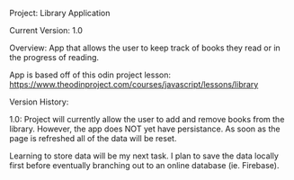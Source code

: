 Project: Library Application

Current Version: 1.0

Overview: App that allows the user to keep track of books they read or in the progress of reading.

App is based off of this odin project lesson: https://www.theodinproject.com/courses/javascript/lessons/library


Version History:

1.0: 
  Project will currently allow the user to add and remove books from the library. However, the app does NOT yet have persistance. As soon as the page is refreshed all of the data will be reset.
  
  Learning to store data will be my next task. I plan to save the data locally first before eventually branching out to an online database (ie. Firebase).